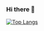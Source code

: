 ### Hi there 👋

[![Top Langs](https://github-readme-stats.vercel.app/api/top-langs/?username=yutashio&layout=compact)](https://github.com/anuraghazra/github-readme-stats)

<!--
**yutashio/yutashio** is a ✨ _special_ ✨ repository because its `README.md` (this file) appears on your GitHub profile.

Here are some ideas to get you started:

- 🔭 I’m currently working on ...
- 🌱 I’m currently learning ...
- 👯 I’m looking to collaborate on ...
- 🤔 I’m looking for help with ...
- 💬 Ask me about ...
- 📫 How to reach me: ...
- 😄 Pronouns: ...
- ⚡ Fun fact: ...
-->
